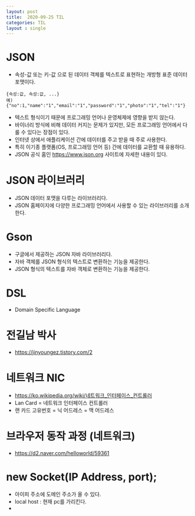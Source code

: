 ```yaml
---
layout: post
title:  2020-09-25 TIL
categories: TIL
layout : single
---
```


# JSON 
- 속성-값 또는 키-값 으로 된 데이터 객체를 텍스트로 표현하는 개방형 표준 데이터 포맷이다.
```
{속성:값, 속성:값, ...}
예) {"no":1,"name":"1","email":"1","password":"1","photo":"1","tel":"1"}
```
- 텍스트 형식이기 때문에 프로그래밍 언어나 운영체제에 영향을 받지 않는다.
- 바이너리 방식에 비해 데이터 커지는 문제가 있지만,
  모든 프로그래밍 언어에서 다룰 수 있다는 장점이 있다.
- 인터넷 상에서 애플리케이션 간에 데이터를 주고 받을 때 주로 사용한다.
- 특히 이기종 플랫폼(OS, 프로그래밍 언어 등) 간에 데이터를 교환할 때 유용하다.
- JSON 공식 홈인 https://www.json.org 사이트에 자세한 내용이 있다.

# JSON 라이브러리
- JSON 데이터 포맷을 다루는 라이브러리다.
- JSON 홈페이지에 다양한 프로그래밍 언어에서 사용할 수 있는 라이브러리를 소개한다.

# Gson
- 구글에서 제공하는 JSON 자바 라이브러리다.
- 자바 객체를 JSON 형식의 텍스트로 변환하는 기능을 제공한다.
- JSON 형식의 텍스트를 자바 객체로 변환하는 기능을 제공한다.  

# DSL
- Domain Specific Language

# 전길남 박사
- https://jinyoungez.tistory.com/2

# 네트워크 NIC
- https://ko.wikipedia.org/wiki/네트워크_인터페이스_컨트롤러
- Lan Card = 네트워크 인터페이스 컨트롤러
- 랜 카드 고유번호 = 닉 어드레스 = 맥 어드레스

# 브라우저 동작 과정 (네트워크)
- https://d2.naver.com/helloworld/59361

# new Socket(IP Address, port);
- 아이피 주소에 도메인 주소가 올 수 있다.
- local host : 현재 pc를 가리킨다.
- 

